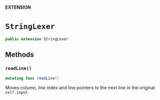 **EXTENSION**

# `StringLexer`
```swift
public extension StringLexer
```

## Methods
### `readLine()`

```swift
mutating func readLine()
```

Moves column, line index and line pointers to the next line in the original
`self.input`

